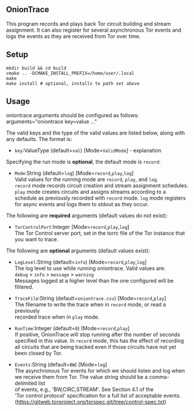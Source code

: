 ## OnionTrace

This program records and plays back Tor circuit building and stream assignment.
It can also register for several asynchronous Tor events and logs the events
as they are received from Tor over time.

## Setup

```
mkdir build && cd build
cmake .. -DCMAKE_INSTALL_PREFIX=/home/user/.local
make
make install # optional, installs to path set above
```

## Usage

oniontrace arguments should be configured as follows:
	arguments="oniontrace key=value ..."

The valid keys and the type of the valid values are listed below, along with
any defaults. The format is:  
 + `key`:ValueType (default=`val`) [Mode=`ValidMode`] - explanation

Specifying the run mode is **optional**, the default mode is `record`:

 + `Mode`:String (default=`log`) [Mode=`record`,`play`,`log`]  
    Valid values for the running mode are `record`, `play`, and `log`.  
    `record` mode records circuit creation and stream assignment schedules.  
    `play` mode creates circuits and assigns streams according to a  
    schedule as previously recorded with `record` mode.
    `log` mode registers for async events and logs them to stdout as they occur.

The following are **required** arguments (default values do not exist):

 + `TorControlPort`:Integer [Mode=`record`,`play`,`log`]  
    The Tor Control server port, set in the torrc file of the Tor instance that  
    you want to trace.

The following are **optional** arguments (default values exist):

 + `LogLevel`:String (default=`info`) [Mode=`record`,`play`,`log`]  
    The log level to use while running oniontrace. Valid values are:  
    `debug` > `info` > `message` > `warning`  
    Messages logged at a higher level than the one configured will be filtered.
    
 + `TraceFile`:String (default=`oniontrace.csv`) [Mode=`record`,`play`]  
   The filename to write the trace when in `record` mode, or read a previously  
   recorded trace when in `play` mode.

 + `RunTime`:Integer (default=`0`) [Mode=`record`,`play`]  
   If positive, OnionTrace will stop running after the number of seconds  
   specified in this value. In `record` mode, this has the effect of recording  
   all circuits that are being tracked even if those circuits have not yet  
   been closed by Tor.  

 + `Events`:String (default=`BW`) [Mode=`log`]  
   The asynchronous Tor events for which we should listen and log when  
   we receive them from Tor. The value string should be a comma-delimited list  
   of events, e.g., 'BW,CIRC,STREAM'. See Section 4.1 of the  
   'Tor control protocol' specification for a full list of acceptable events.  
   (https://gitweb.torproject.org/torspec.git/tree/control-spec.txt)
   